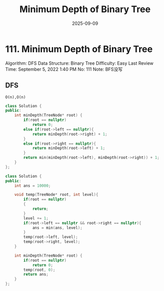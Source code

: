 ﻿---
layout: post
title: "Minimum Depth of Binary Tree"
date: 2025-09-09
categories: leetcode
tags: [leetcode, algorithm]
---
# 111. Minimum Depth of Binary Tree

Algorithm: DFS
Data Structure: Binary Tree
Difficulty: Easy
Last Review Time: September 5, 2022 1:40 PM
No: 111
Note: BFS没写

## DFS

`O(n),O(n)`

```cpp
class Solution {
public:
    int minDepth(TreeNode* root) {
        if(root == nullptr)
            return 0;
        else if(root->left == nullptr){
            return minDepth(root->right) + 1;
        }
        else if(root->right == nullptr){
            return minDepth(root->left) + 1;
        }
        return min(minDepth(root->left), minDepth(root->right)) + 1;
    }
};
```

```cpp
class Solution {
public:
    int ans = 10000;

    void temp(TreeNode* root, int level){
        if(root == nullptr)
        {
            return;
        }
        level += 1;
        if(root->left == nullptr && root->right == nullptr){
            ans = min(ans, level);
        }
        temp(root->left, level);
        temp(root->right, level);
    }

    int minDepth(TreeNode* root) {
        if(root == nullptr)
            return 0;
        temp(root, 0);
        return ans;
    }
};
```

